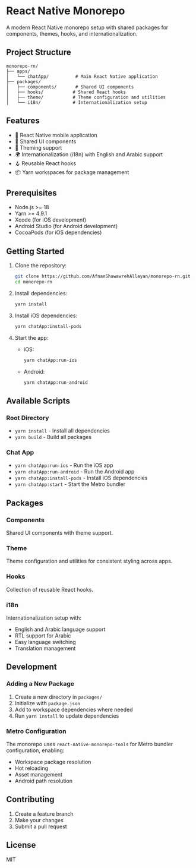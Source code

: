 # React Native Monorepo

A modern React Native monorepo setup with shared packages for components, themes, hooks, and internationalization.

## Project Structure

```
monorepo-rn/
├── apps/
│   └── chatApp/          # Main React Native application
├── packages/
│   ├── components/       # Shared UI components
│   ├── hooks/           # Shared React hooks
│   ├── theme/           # Theme configuration and utilities
│   └── i18n/            # Internationalization setup
```

## Features

- 📱 React Native mobile application
- 🎨 Shared UI components
- 🌈 Theming support
- 🌍 Internationalization (i18n) with English and Arabic support
- 🪝 Reusable React hooks
- 📦 Yarn workspaces for package management

## Prerequisites

- Node.js >= 18
- Yarn >= 4.9.1
- Xcode (for iOS development)
- Android Studio (for Android development)
- CocoaPods (for iOS dependencies)

## Getting Started

1. Clone the repository:
   ```bash
   git clone https://github.com/AfnanShawawrehAllayan/monorepo-rn.git
   cd monorepo-rn
   ```

2. Install dependencies:
   ```bash
   yarn install
   ```

3. Install iOS dependencies:
   ```bash
   yarn chatApp:install-pods
   ```

4. Start the app:
   - iOS:
     ```bash
     yarn chatApp:run-ios
     ```
   - Android:
     ```bash
     yarn chatApp:run-android
     ```

## Available Scripts

### Root Directory
- `yarn install` - Install all dependencies
- `yarn build` - Build all packages

### Chat App
- `yarn chatApp:run-ios` - Run the iOS app
- `yarn chatApp:run-android` - Run the Android app
- `yarn chatApp:install-pods` - Install iOS dependencies
- `yarn chatApp:start` - Start the Metro bundler

## Packages

### Components
Shared UI components with theme support.

### Theme
Theme configuration and utilities for consistent styling across apps.

### Hooks
Collection of reusable React hooks.

### i18n
Internationalization setup with:
- English and Arabic language support
- RTL support for Arabic
- Easy language switching
- Translation management

## Development

### Adding a New Package
1. Create a new directory in `packages/`
2. Initialize with `package.json`
3. Add to workspace dependencies where needed
4. Run `yarn install` to update dependencies

### Metro Configuration
The monorepo uses `react-native-monorepo-tools` for Metro bundler configuration, enabling:
- Workspace package resolution
- Hot reloading
- Asset management
- Android path resolution

## Contributing

1. Create a feature branch
2. Make your changes
3. Submit a pull request

## License

MIT
